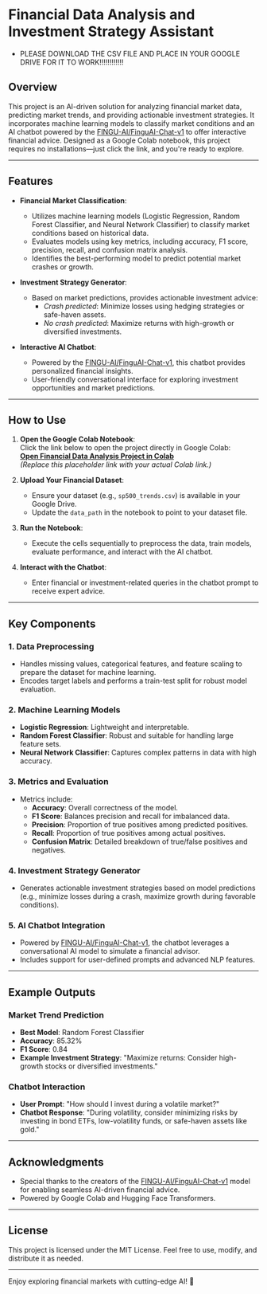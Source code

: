 
# Financial Data Analysis and Investment Strategy Assistant  
   - PLEASE DOWNLOAD THE CSV FILE AND PLACE IN YOUR GOOGLE DRIVE FOR IT TO WORK!!!!!!!!!!!!
## Overview  
This project is an AI-driven solution for analyzing financial market data, predicting market trends, and providing actionable investment strategies. It incorporates machine learning models to classify market conditions and an AI chatbot powered by the [FINGU-AI/FinguAI-Chat-v1](https://huggingface.co/FINGU-AI/FinguAI-Chat-v1) to offer interactive financial advice. Designed as a Google Colab notebook, this project requires no installations—just click the link, and you're ready to explore.  

---

## Features  
- **Financial Market Classification**:  
   - Utilizes machine learning models (Logistic Regression, Random Forest Classifier, and Neural Network Classifier) to classify market conditions based on historical data.  
   - Evaluates models using key metrics, including accuracy, F1 score, precision, recall, and confusion matrix analysis.  
   - Identifies the best-performing model to predict potential market crashes or growth.  

- **Investment Strategy Generator**:  
   - Based on market predictions, provides actionable investment advice:  
     - *Crash predicted*: Minimize losses using hedging strategies or safe-haven assets.  
     - *No crash predicted*: Maximize returns with high-growth or diversified investments.  

- **Interactive AI Chatbot**:  
   - Powered by the [FINGU-AI/FinguAI-Chat-v1](https://huggingface.co/FINGU-AI/FinguAI-Chat-v1), this chatbot provides personalized financial insights.  
   - User-friendly conversational interface for exploring investment opportunities and market predictions.  

---

## How to Use  
1. **Open the Google Colab Notebook**:  
   Click the link below to open the project directly in Google Colab:  
   [**Open Financial Data Analysis Project in Colab**](https://colab.research.google.com/)  
   *(Replace this placeholder link with your actual Colab link.)*  

2. **Upload Your Financial Dataset**:  
   - Ensure your dataset (e.g., `sp500_trends.csv`) is available in your Google Drive.  
   - Update the `data_path` in the notebook to point to your dataset file.  

3. **Run the Notebook**:  
   - Execute the cells sequentially to preprocess the data, train models, evaluate performance, and interact with the AI chatbot.  

4. **Interact with the Chatbot**:  
   - Enter financial or investment-related queries in the chatbot prompt to receive expert advice.  

---

## Key Components  

### 1. Data Preprocessing  
- Handles missing values, categorical features, and feature scaling to prepare the dataset for machine learning.  
- Encodes target labels and performs a train-test split for robust model evaluation.  

### 2. Machine Learning Models  
- **Logistic Regression**: Lightweight and interpretable.  
- **Random Forest Classifier**: Robust and suitable for handling large feature sets.  
- **Neural Network Classifier**: Captures complex patterns in data with high accuracy.  

### 3. Metrics and Evaluation  
- Metrics include:  
   - **Accuracy**: Overall correctness of the model.  
   - **F1 Score**: Balances precision and recall for imbalanced data.  
   - **Precision**: Proportion of true positives among predicted positives.  
   - **Recall**: Proportion of true positives among actual positives.  
   - **Confusion Matrix**: Detailed breakdown of true/false positives and negatives.  

### 4. Investment Strategy Generator  
- Generates actionable investment strategies based on model predictions (e.g., minimize losses during a crash, maximize growth during favorable conditions).  

### 5. AI Chatbot Integration  
- Powered by [FINGU-AI/FinguAI-Chat-v1](https://huggingface.co/FINGU-AI/FinguAI-Chat-v1), the chatbot leverages a conversational AI model to simulate a financial advisor.  
- Includes support for user-defined prompts and advanced NLP features.  

---

## Example Outputs  

### Market Trend Prediction  
- **Best Model**: Random Forest Classifier  
- **Accuracy**: 85.32%  
- **F1 Score**: 0.84  
- **Example Investment Strategy**: "Maximize returns: Consider high-growth stocks or diversified investments."  

### Chatbot Interaction  
- **User Prompt**: "How should I invest during a volatile market?"  
- **Chatbot Response**: "During volatility, consider minimizing risks by investing in bond ETFs, low-volatility funds, or safe-haven assets like gold."  

---

## Acknowledgments  
- Special thanks to the creators of the [FINGU-AI/FinguAI-Chat-v1](https://huggingface.co/FINGU-AI/FinguAI-Chat-v1) model for enabling seamless AI-driven financial advice.  
- Powered by Google Colab and Hugging Face Transformers.  

--- 

## License  
This project is licensed under the MIT License. Feel free to use, modify, and distribute it as needed.  

---  

Enjoy exploring financial markets with cutting-edge AI! 🚀
